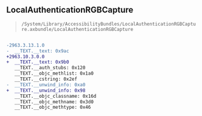## LocalAuthenticationRGBCapture

> `/System/Library/AccessibilityBundles/LocalAuthenticationRGBCapture.axbundle/LocalAuthenticationRGBCapture`

```diff

-2963.3.13.1.0
-  __TEXT.__text: 0x9ac
+2963.10.3.0.0
+  __TEXT.__text: 0x9b0
   __TEXT.__auth_stubs: 0x120
   __TEXT.__objc_methlist: 0x1a0
   __TEXT.__cstring: 0x2ef
-  __TEXT.__unwind_info: 0xa0
+  __TEXT.__unwind_info: 0x98
   __TEXT.__objc_classname: 0x16d
   __TEXT.__objc_methname: 0x3d0
   __TEXT.__objc_methtype: 0x46

```
